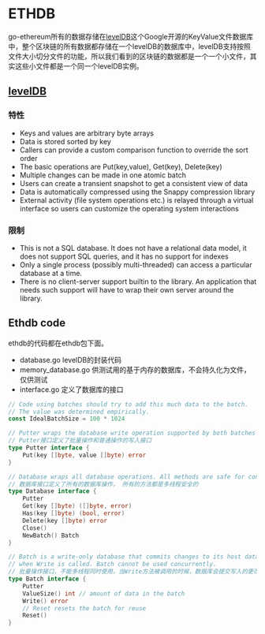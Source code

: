 # ETHDB

go-ethereum所有的数据存储在[levelDB](https://github.com/google/leveldb)这个Google开源的KeyValue文件数据库中，整个区块链的所有数据都存储在一个levelDB的数据库中，levelDB支持按照文件大小切分文件的功能，所以我们看到的区块链的数据都是一个一个小文件，其实这些小文件都是一个同一个levelDB实例。

## [levelDB](https://github.com/google/leveldb)

### 特性
* Keys and values are arbitrary byte arrays
* Data is stored sorted by key
* Callers can provide a custom comparison function to override the sort order
* The basic operations are Put(key,value), Get(key), Delete(key)
* Multiple changes can be made in one atomic batch
* Users can create a transient snapshot to get a consistent view of data
* Data is automatically compressed using the Snappy compression library
* External activity (file system operations etc.) is relayed through a virtual interface so users can customize the operating system interactions

### 限制
* This is not a SQL database. It does not have a relational data model, it does not support SQL queries, and it has no support for indexes
* Only a single process (possibly multi-threaded) can access a particular database at a time.
* There is no client-server support builtin to the library. An application that needs such support will have to wrap their own server around the library.

## Ethdb code
ethdb的代码都在ethdb包下面。

* database.go levelDB的封装代码
* memory_database.go	供测试用的基于内存的数据库，不会持久化为文件，仅供测试
* interface.go	定义了数据库的接口

``` go
// Code using batches should try to add this much data to the batch.
// The value was determined empirically.
const IdealBatchSize = 100 * 1024

// Putter wraps the database write operation supported by both batches and regular databases.
// Putter接口定义了批量操作和普通操作的写入接口
type Putter interface {
	Put(key []byte, value []byte) error
}

// Database wraps all database operations. All methods are safe for concurrent use.
// 数据库接口定义了所有的数据库操作， 所有的方法都是多线程安全的
type Database interface {
	Putter
	Get(key []byte) ([]byte, error)
	Has(key []byte) (bool, error)
	Delete(key []byte) error
	Close()
	NewBatch() Batch
}

// Batch is a write-only database that commits changes to its host database
// when Write is called. Batch cannot be used concurrently.
// 批量操作接口，不能多线程同时使用，当Write方法被调用的时候，数据库会提交写入的更改
type Batch interface {
	Putter
	ValueSize() int // amount of data in the batch
	Write() error
	// Reset resets the batch for reuse
	Reset()
}
```
